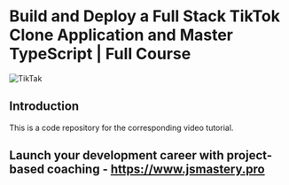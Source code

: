 # Build and Deploy a Full Stack TikTok Clone Application and Master TypeScript | Full Course
![TikTak](https://i.ibb.co/w7WyFJG/Tik-Tok-Clone-Thumbnail-2.png)

## Introduction
This is a code repository for the corresponding video tutorial.

## Launch your development career with project-based coaching - https://www.jsmastery.pro
